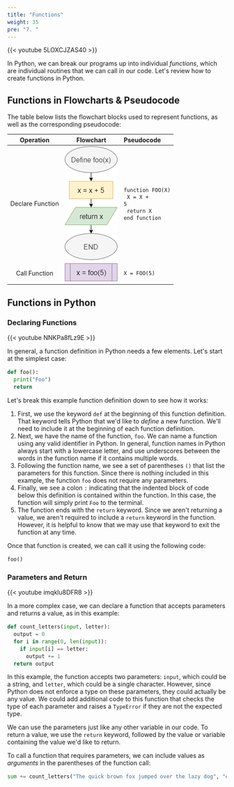 ```yaml
---
title: "Functions"
weight: 35
pre: "7. "
---
```


{{< youtube 5LOXCJZAS40  >}}

In Python, we can break our programs up into individual _functions_, which are individual routines that we can call in our code. Let's review how to create functions in Python.

## Functions in Flowcharts & Pseudocode

The table below lists the flowchart blocks used to represent functions, as well as the corresponding pseudocode:

| Operation | Flowchart | Pseudocode |
|:---------:|:---------:|:-----------|
| Declare Function | ![Declare Function Flowchart Block](/images/2/2.17.x.1.function1.png) | <pre><code>function FOO(X)<br>    X = X + 5<br>    return X<br>end function</code></pre> |
| Call Function | ![Call Function Flowchart Block](/images/2/2.17.x.1.function2.png) | <pre><code>X = FOO(5)</code></pre> |

## Functions in Python

### Declaring Functions

{{< youtube NNKPa8fLz9E  >}}

In general, a function definition in Python needs a few elements. Let's start at the simplest case:

```python
def foo():
  print("Foo")
  return
```

Let's break this example function definition down to see how it works:

1. First, we use the keyword `def` at the beginning of this function definition. That keyword tells Python that we'd like to _define_ a new function. We'll need to include it at the beginning of each function definition.
1. Next, we have the name of the function, `foo`. We can name a function using any valid identifier in Python. In general, function names in Python always start with a lowercase letter, and use underscores between the words in the function name if it contains multiple words. 
1. Following the function name, we see a set of parentheses `()` that list the parameters for this function. Since there is nothing included in this example, the function `foo` does not require any parameters.
1. Finally, we see a colon `:` indicating that the indented block of code below this definition is contained within the function. In this case, the function will simply print `Foo` to the terminal.
1. The function ends with the `return` keyword. Since we aren't returning a value, we aren't required to include a `return` keyword in the function. However, it is helpful to know that we may use that keyword to exit the function at any time.

Once that function is created, we can call it using the following code:

```python
foo()
```

### Parameters and Return

{{< youtube imqklu8DFR8  >}}

In a more complex case, we can declare a function that accepts parameters and returns a value, as in this example:

```python
def count_letters(input, letter):
  output = 0
  for i in range(0, len(input)):
    if input[i] == letter:
      output += 1
  return output
```

In this example, the function accepts two parameters: `input`, which could be a string, and `letter`, which could be a single character. However, since Python does not enforce a type on these parameters, they could actually be any value. We could add additional code to this function that checks the type of each parameter and raises a `TypeError` if they are not the expected type.

We can use the parameters just like any other variable in our code. To return a value, we use the `return` keyword, followed by the value or variable containing the value we'd like to return. 

To call a function that requires parameters, we can include values as _arguments_ in the parentheses of the function call:

```python
sum += count_letters("The quick brown fox jumped over the lazy dog", "e")
```
